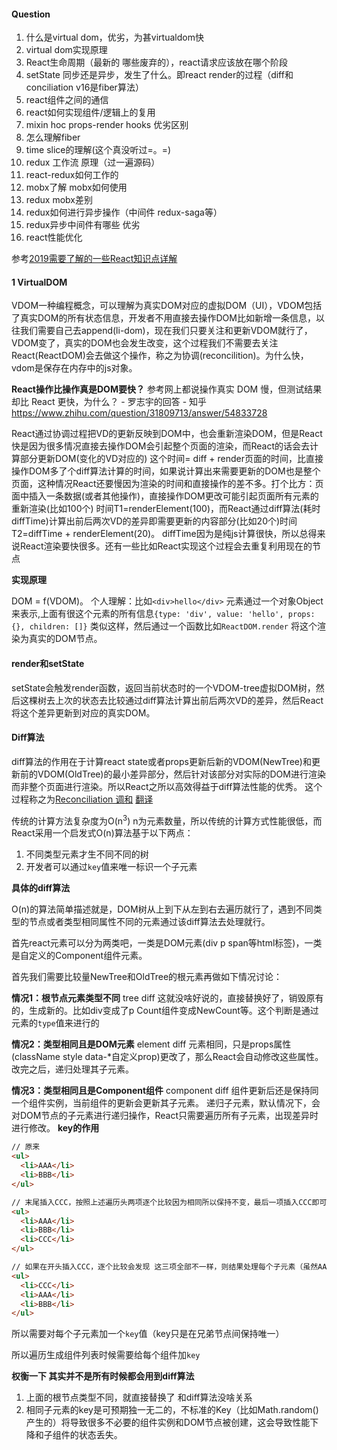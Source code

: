 #### Question

1. 什么是virtual dom，优劣，为甚virtualdom快
2. virtual dom实现原理
3. React生命周期（最新的 哪些废弃的），react请求应该放在哪个阶段
4. setState 同步还是异步，发生了什么。即react render的过程（diff和conciliation v16是fiber算法）
5. react组件之间的通信
6. react如何实现组件/逻辑上的复用
7. mixin hoc props-render hooks 优劣区别
8. 怎么理解fiber
9. time slice的理解(这个真没听过=。=)
10. redux 工作流 原理（过一遍源码）
11. react-redux如何工作的
12. mobx了解 mobx如何使用 
13. redux mobx差别
14. redux如何进行异步操作（中间件 redux-saga等）
15. redux异步中间件有哪些 优劣
16. react性能优化

参考[2019需要了解的一些React知识点详解](https://juejin.im/post/5d5f44dae51d4561df7805b4)



#### 1 VirtualDOM

VDOM一种编程概念，可以理解为真实DOM对应的虚拟DOM（UI），VDOM包括了真实DOM的所有状态信息，开发者不用直接去操作DOM比如新增一条信息，以往我们需要自己去append(li-dom)，现在我们只要关注和更新VDOM就行了，VDOM变了，真实的DOM也会发生改变，这个过程我们不需要去关注React(ReactDOM)会去做这个操作，称之为协调(reconcilition)。为什么快，vdom是保存在内存中的js对象。

**React操作比操作真是DOM要快？**
参考网上都说操作真实 DOM 慢，但测试结果却比 React 更快，为什么？ - 罗志宇的回答 - 知乎 https://www.zhihu.com/question/31809713/answer/54833728

React通过协调过程把VD的更新反映到DOM中，也会重新渲染DOM，但是React快是因为很多情况直接去操作DOM会引起整个页面的渲染，而React的话会去计算部分更新DOM(变化的VD对应的) 这个时间= diff + render页面的时间，比直接操作DOM多了个diff算法计算的时间，如果说计算出来需要更新的DOM也是整个页面，这种情况React还要慢因为渲染的时间和直接操作的差不多。打个比方：页面中插入一条数据(或者其他操作)，直接操作DOM更改可能引起页面所有元素的重新渲染(比如100个) 时间T1=renderElement(100)，而React通过diff算法(耗时diffTime)计算出前后两次VD的差异即需要更新的内容部分(比如20个)时间T2=diffTime + renderElement(20)。
diffTime因为是纯js计算很快，所以总得来说React渲染要快很多。还有一些比如React实现这个过程会去重复利用现在的节点



**实现原理**

DOM = f(VDOM)。
个人理解：比如`<div>hello</div>` 元素通过一个对象Object来表示,上面有很这个元素的所有信息`{type: 'div', value: 'hello', props: {}, children: []}` 类似这样，然后通过一个函数比如`ReactDOM.render` 将这个渲染为真实的DOM节点。



#### render和setState

setState会触发render函数，返回当前状态时的一个VDOM-tree虚拟DOM树，然后这棵树去上次的状态去比较通过diff算法计算出前后两次VD的差异，然后React将这个差异更新到对应的真实DOM。



#### Diff算法

diff算法的作用在于计算react state或者props更新后新的VDOM(NewTree)和更新前的VDOM(OldTree)的最小差异部分，然后针对该部分对实际的DOM进行渲染而非整个页面进行渲染。所以React之所以高效得益于diff算法性能的优秀。
这个过程称之为[Reconciliation 调和](https://reactjs.org/docs/reconciliation.html) [翻译](https://testudy.cc/tech/2017/06/21/react-25-reconciliation.html)

传统的计算方法复杂度为O(n<sup>3</sup>) n为元素数量，所以传统的计算方式性能很低，而React采用一个启发式O(n)算法基于以下两点：

1. 不同类型元素才生不同不同的树
2. 开发者可以通过`key`值来唯一标识一个子元素

**具体的diff算法**

O(n)的算法简单描述就是，DOM树从上到下从左到右去遍历就行了，遇到不同类型的节点或者类型相同属性不同的元素通过该diff算法去处理就行。

首先react元素可以分为两类吧，一类是DOM元素(div p span等html标签)，一类是自定义的Component组件元素。

首先我们需要比较量NewTree和OldTree的根元素再做如下情况讨论：

**情况1：根节点元素类型不同** tree diff
这就没啥好说的，直接替换好了，销毁原有的，生成新的。比如div变成了p Count组件变成NewCount等。这个判断是通过元素的`type`值来进行的

**情况2：类型相同且是DOM元素** element diff
元素相同，只是props属性(className style data-*自定义prop)更改了，那么React会自动修改这些属性。改完之后，递归处理其子元素。

**情况3：类型相同且是Component组件** component diff
组件更新后还是保持同一个组件实例，当前组件的更新会更新其子元素。
递归子元素，默认情况下，会对DOM节点的子元素进行递归操作，React只需要遍历所有子元素，出现差异时进行修改。
**key的作用**

```html
// 原来
<ul>
  <li>AAA</li>
  <li>BBB</li>
</ul>

// 末尾插入CCC，按照上述遍历头两项逐个比较因为相同所以保持不变，最后一项插入CCC即可
<ul>
  <li>AAA</li>
  <li>BBB</li>
  <li>CCC</li>
</ul>

// 如果在开头插入CCC，逐个比较会发现 这三项全部不一样，则结果处理每个子元素（虽然AAA BBB是相同的）
<ul>
  <li>CCC</li>
  <li>AAA</li>
  <li>BBB</li>  
</ul>
```

所以需要对每个子元素加一个`key`值（key只是在兄弟节点间保持唯一）

所以遍历生成组件列表时候需要给每个组件加`key` 

**权衡一下 其实并不是所有时候都会用到diff算法**

1. 上面的根节点类型不同，就直接替换了 和diff算法没啥关系
2. 相同子元素的key是可预期独一无二的，不标准的Key（比如Math.random()产生的）将导致很多不必要的组件实例和DOM节点被创建，这会导致性能下降和子组件的状态丢失。

